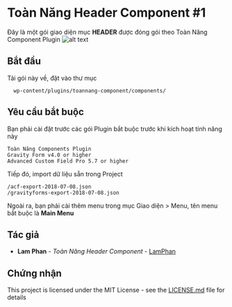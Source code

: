 # Toàn Năng Header Component #1


Đây là một gói giao diện mục **HEADER** được đóng gói theo Toàn Năng Component Plugin
![alt text](https://raw.githubusercontent.com/lamdeptrai/toannang-header-component/master/screenshoot.jpg)

## Bắt đầu

Tải gói này về, đặt vào thư mục
```
  wp-content/plugins/toannang-component/components/
```



## Yêu cầu bắt buộc
Bạn phải cài đặt trước các gói Plugin bắt buộc trước khi kích hoạt tính năng này
```
Toàn Năng Components Plugin
Gravity Form v4.0 or higher
Advanced Custom Field Pro 5.7 or higher
```
Tiếp đó, import dữ liệu sẵn trong Project
```
/acf-export-2018-07-08.json
/gravityforms-export-2018-07-08.json
```
Ngoài ra, bạn phải cài thêm menu trong mục Giao diện > Menu, tên menu bắt buộc là **Main Menu**

## Tác giả

* **Lam Phan** - *Toàn Năng Header Component* - [LamPhan](https://github.com/lamdeptrai)



## Chứng nhận

This project is licensed under the MIT License - see the [LICENSE.md](LICENSE.md) file for details
